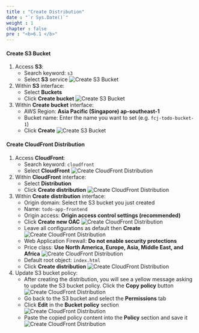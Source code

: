 ```yaml
---
title : "Create Distribution"
date : "`r Sys.Date()`"
weight : 1
chapter : false
pre : "<b>6.1 </b>"
---
```

#### Create S3 Bucket
1. Access **S3**:
    - Search keyword: `s3`
    - Select **S3** service
    ![Create S3 Bucket](../../../images/6-cloudfront-deployment/cloudfront_create_s3_1.png)
2. Within **S3** interface:
    - Select **Buckets**
    - Click **Create bucket**
    ![Create S3 Bucket](../../../images/6-cloudfront-deployment/cloudfront_create_s3_2.png)
3. Within **Create bucket** interface:
    - AWS Region: **Asia Pacific (Singapore) ap-southeast-1**
    - Bucket name: Enter the name you want to set (e.g. `fcj-todo-bucket-1`)
    - Click **Create**
    ![Create S3 Bucket](../../../images/6-cloudfront-deployment/cloudfront_create_s3_3.png)

#### Create CloudFront Distribution
1. Access **CloudFront**:
    - Search keyword: `cloudfront`
    - Select **CloudFront**
    ![Create CloudFront Distribution](../../../images/6-cloudfront-deployment/cloudfront_distribution_1.png)
2. Within **CloudFront** interface:
    - Select **Distribution**
    - Click **Create distribution**
    ![Create CloudFront Distribution](../../../images/6-cloudfront-deployment/cloudfront_distribution_2.png)
3. Within **Create distribution** interface:
    - Origin domain: Select the S3 bucket you just created
    - Name: `todo-app-frontend`
    - Origin access: **Origin access control settings (recommended)**
    - Click **Create new OAC**
    ![Create CloudFront Distribution](../../../images/6-cloudfront-deployment/cloudfront_distribution_3.png)
    - Leave all configurations as default then **Create**
    ![Create CloudFront Distribution](../../../images/6-cloudfront-deployment/cloudfront_distribution_4.png)
    - Web Application Firewall: **Do not enable security protections**
    - Price class: **Use North America, Europe, Asia, Middle East, and Africa**
    ![Create CloudFront Distribution](../../../images/6-cloudfront-deployment/cloudfront_distribution_5.png)
    - Default root object: `index.html`
    - Click **Create distribution**
    ![Create CloudFront Distribution](../../../images/6-cloudfront-deployment/cloudfront_distribution_6.png)
4. Update S3 bucket policy:
    - After creating the distribution, you will see a yellow message asking to update the S3 bucket policy.
    Click the **Copy policy** button
    ![Create CloudFront Distribution](../../../images/6-cloudfront-deployment/cloudfront_distribution_7.png)
    - Go back to the S3 bucket and select the **Permissions** tab
    - Click **Edit** in the **Bucket policy** section
    ![Create CloudFront Distribution](../../../images/6-cloudfront-deployment/cloudfront_distribution_8.png)
    - Paste the copied policy content into the **Policy** section and save it
    ![Create CloudFront Distribution](../../../images/6-cloudfront-deployment/cloudfront_distribution_9.png)
